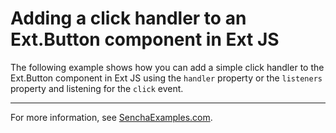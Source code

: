 # Adding a click handler to an Ext.Button component in Ext JS #

The following example shows how you can add a simple click handler to the Ext.Button component in Ext JS using the `handler` property or the `listeners` property and listening for the `click` event.

---

For more information, see [SenchaExamples.com](http://senchaexamples.com/2012/02/22/determining-when-the-user-clicks-an-ext-button-component-in-ext-js/).